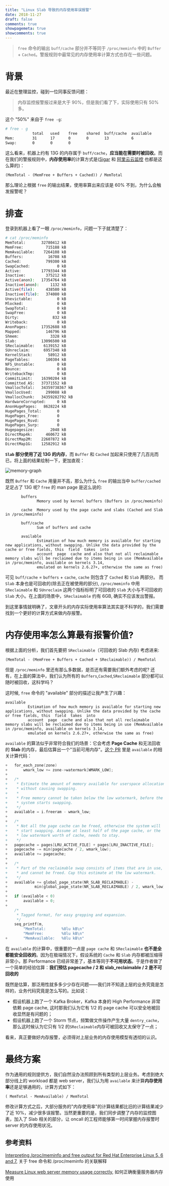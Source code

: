 ```yaml
---
title: "Linux Slab 导致的内存使用率误报警"
date: 2018-11-27
draft: false
comments: true 
showpagemeta: true
showcomments: true
---
```


> `free` 命令的输出 `buff/cache` 部分并不等同于 `/proc/meminfo` 中的 `Buffer` + `Cached`。警报规则中最常见的内存使用率计算方式也存在一些问题。

# 背景

最近在整理监控，碰到一位同事反馈问题：

> 内存监控报警报过来是大于 90%，但是我们看了下，实际使用只有 50% 多。

这个 "50%" 来自于 `free -g`:

```bash
# free - g
            total   used    free    shared  buff/cache  available
Mem:        31      17      0       0       13          6    
Swap:       0       0       0
```
这么看来，机器上约有 13G 的内存属于 `buff/cache`，**应当能在需要时被回收**。而在我们的警报规则中，**内存使用率**的计算方式是([Sigar](https://github.com/hyperic/sigar) 和 [阿里云云监控](https://help.aliyun.com/knowledge_detail/38842.html) 也都是这么算的)：

```
(MemTotal - (MemFree + Buffers + Cached)) / MemTotal
```

那么理论上根据 `free` 的输出结果，使用率算出来应该是 60% 不到，为什么会触发报警呢？

# 排查

登录到机器上看了一眼 `/proc/meminfo`，问题一下子就清楚了：

```bash
# cat /proc/meminfo
MemTotal:       32780412 kB
MemFree:          715188 kB
MemAvailable:    7264108 kB
Buffers:           16708 kB
Cached:           799300 kB
SwapCached:            0 kB
Active:         17793344 kB
Inactive:         375212 kB
Active(anon):   17354764 kB
Inactive(anon):     1132 kB
Active(file):     438580 kB
Inactive(file):   374080 kB
Unevictable:           0 kB
Mlocked:               0 kB
SwapTotal:             0 kB
SwapFree:              0 kB
Dirty:               832 kB
Writeback:             0 kB
AnonPages:      17352688 kB
Mapped:           146796 kB
Shmem:              3328 kB
Slab:           13096500 kB
SReclaimable:    6139152 kB
SUnreclaim:      6957348 kB
KernelStack:       58912 kB
PageTables:       100304 kB
NFS_Unstable:          0 kB
Bounce:                0 kB
WritebackTmp:          0 kB
CommitLimit:    16390204 kB
Committed_AS:   37371552 kB
VmallocTotal:   34359738367 kB
VmallocUsed:      299088 kB
VmallocChunk:   34359282792 kB
HardwareCorrupted:     0 kB
AnonHugePages:   8628224 kB
HugePages_Total:       0
HugePages_Free:        0
HugePages_Rsvd:        0
HugePages_Surp:        0
Hugepagesize:       2048 kB
DirectMap4k:      460672 kB
DirectMap2M:    22607872 kB
DirectMap1G:    12582912 kB
```
**`Slab` 部分使用了近 13G 的内存**，而 `Buffer` 和 `Cached` 加起来只使用了几百兆而已，将上面的结果绘制一下，更加直观：

![memory-graph](/img/memory/memory-graph.png)

既然 `Buffer` 和 `Cache` 用量并不高，那么为什么 `free` 的输出当中 `buffer/cached` 足足占了 13G 呢? `free` 的 man page 是这么说的:

```
       buffers
              Memory used by kernel buffers (Buffers in /proc/meminfo)
 
       cache  Memory used by the page cache and slabs (Cached and Slab in /proc/meminfo)
 
       buff/cache
              Sum of buffers and cache
 
       available
              Estimation of how much memory is available for starting new applications, without swapping. Unlike the data provided by the cache or free fields, this  field  takes  into
              account  page  cache and also that not all reclaimable memory slabs will be reclaimed due to items being in use (MemAvailable in /proc/meminfo, available on kernels 3.14,
              emulated on kernels 2.6.27+, otherwise the same as free)
```
可见 `buff/cache` = `buffers` + `cache`, `cache` 则包含了 `Cached` 和 `Slab` 两部分。 而`Slab` 本身也是可回收的(除去正在被使用的部分), `/proc/meminfo` 中用 `SReclaimable` 和 `SUnreclaim` 这两个指标标明了可回收的 `Slab` 大小与不可回收的 `Slab` 大小。在上面的场景中，`SReclaimable` 约有 6GB, 确实不应该发出警报。

到这里事情就明确了，文章开头的内存实际使用率算法其实是不科学的，我们需要找到一个更好的计算方式来做内存报警。

# 内存使用率怎么算最有报警价值?

根据上面的分析，我们首先要把 `SReclaimable`（可回收的 Slab 内存) 考虑进来:

```
(MemTotal - (MemFree + Buffers + Cached + SReclaimable)) / MemTotal
```

但是 `/proc/meminfo` 里还有那么多数据，是否还有需要我们额外考虑的呢? 还有，在上面的算法中，我们认为所有的 `Buffers`,`Cached`,`SReclaimable` 部分都可以随时被回收，这科学吗？

这时候, `free` 命令的 "available" 部分的描述让我产生了兴趣：

```
available
          Estimation of how much memory is available for starting new applications, without swapping. Unlike the data provided by the cache or free fields, this  field  takes  into
          account  page  cache and also that not all reclaimable memory slabs will be reclaimed due to items being in use (MemAvailable in /proc/meminfo, available on kernels 3.14,
          emulated on kernels 2.6.27+, otherwise the same as free)
```

`available` 的算法似乎非常符合我们的场景：它会考虑 **Page Cache** 和无法回收的 **Slab** 的内存，最后估算出一个"当前可用内存"。[这个 PR](https://git.kernel.org/pub/scm/linux/kernel/git/torvalds/linux.git/commit/?id=34e431b0ae398fc54ea69ff85ec700722c9da773) 里是 `available` 的相关计算代码：

```C
+   for_each_zone(zone)
+       wmark_low += zone->watermark[WMARK_LOW];
+
+   /*
+    * Estimate the amount of memory available for userspace allocations,
+    * without causing swapping.
+    *
+    * Free memory cannot be taken below the low watermark, before the
+    * system starts swapping.
+    */
+   available = i.freeram - wmark_low;
+
+   /*
+    * Not all the page cache can be freed, otherwise the system will
+    * start swapping. Assume at least half of the page cache, or the
+    * low watermark worth of cache, needs to stay.
+    */
+   pagecache = pages[LRU_ACTIVE_FILE] + pages[LRU_INACTIVE_FILE];
+   pagecache -= min(pagecache / 2, wmark_low);
+   available += pagecache;
+
+   /*
+    * Part of the reclaimable swap consists of items that are in use,
+    * and cannot be freed. Cap this estimate at the low watermark.
+    */
+   available += global_page_state(NR_SLAB_RECLAIMABLE) -
+            min(global_page_state(NR_SLAB_RECLAIMABLE) / 2, wmark_low);
+
+   if (available < 0)
+       available = 0;
+
    /*
     * Tagged format, for easy grepping and expansion.
     */
    seq_printf(m,
        "MemTotal:       %8lu kB\n"
        "MemFree:        %8lu kB\n"
+       "MemAvailable:   %8lu kB\n"
```
在 `available` 的计算中，很重要的一点是 `page cache` 和 `SReclaimable` **也不是全都能安全回收的**。因为在极端情况下，假设系统的 `Cache` 和 `Slab` 内存都被压缩得非常小，那 Performance 已经非常差了，基本等同于**不可用状态**。于是作者做了一个简单的经验估算：**我们预估 pagecache / 2 和 slab_reclaimable / 2 是不可回收的**

既然是估算，那泛用性就多多少少存在问题——我们并不知道上层的业务究竟是怎样的，业务代码究竟是怎么写的。比如说：

* 假设机器上跑了一个 Kafka Broker，Kafka 本身的 High Performance 非常依赖 page cache, 这时那我们认为它有 1/2 的 page cache 可以安全地被回收显然是有问题的；
* 假设机器上跑了一个 Storm 节点，频繁做文件操作产生大量 `dentry_cache`，那么这时候认为它只有 1/2 的`SReclaimable`内存可被回收又太保守了一点；

看来，真正要做好内存报警，必须得对上层业务的内存使用模型有透彻的认识。

# 最终方案

作为通用的规则提供方，我们自然没办法照顾到所有类型的上层业务。考虑到绝大部分线上的 workload 都是 web server，我们认为用 `available` 来计算**内存使用率**还是足够通用的，计算方式如下：
```
( MemTotal - MemAvailable) / MemTotal
```
修改计算方式之后，大部分服务的"内存使用率"的计算结果都比旧的计算结果减少了近 10%，减少很多误报警。当然更重要的是，我们同步调整了内存的监控图表，加入了 Slab 相关的部分，让 oncall 的工程师能够第一时间掌握内存报警时 server 的内存使用状况。

## 参考资料

[Interpreting /proc/meminfo and free output for Red Hat Enterprise Linux 5, 6 and 7](https://access.redhat.com/solutions/406773), 关于 free 命令和 /proc/meminfo 的关联解释

[Measure Linux web server memory usage correctly](https://haydenjames.io/measure-web-server-memory-usage-correctly/), 如何正确衡量服务器内存使用